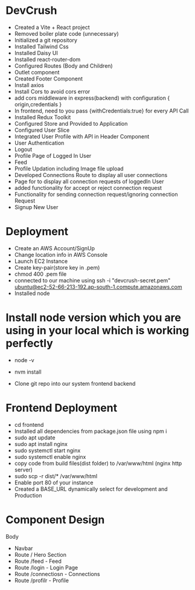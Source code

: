 # DevCrush

- Created a Vite + React project
- Removed boiler plate code (unnecessary)
- Initialized a git repository
- Installed Tailwind Css
- Installed Daisy UI
- Installed react-router-dom
- Configured Routes (Body and Children)
- Outlet component
- Created Footer Component
- Install axios
- Install Cors to avoid cors error
- add cors middleware in express(backend) with configuration
  {
  origin,credentials
  }
- In frontend, need to you pass {withCredentials:true} for every API Call
- Installed Redux Toolkit
- Configured Store and Provided to Application
- Configured User Slice
- Integrated User Profile with API in Header Component
- User Authentication
- Logout
- Profile Page of Logged In User
- Feed
- Profile Updation including Image file upload
- Developed Connections Route to display all user connections
- Page for to display all connection requests of loggedIn User
- added functionality for accept or reject connection request
- Functionality for sending connection request/ignoring connection Request
- Signup New User

# Deployment

- Create an AWS Account/SignUp
- Change location info in AWS Console
- Launch EC2 Instance
- Create key-pair(store key in .pem)
- chmod 400 .pem file
- connected to our machine using
  ssh -i "devcrush-secret.pem" ubuntu@ec2-52-66-213-192.ap-south-1.compute.amazonaws.com
- Installed node

# Install node version which you are using in your local which is working perfectly

- node -v
- nvm install <version>

- Clone git repo into our system
  frontend
  backend

# Frontend Deployment

- cd frontend
- Installed all dependencies from package.json file using npm i
- sudo apt update
- sudo apt install nginx
- sudo systemctl start nginx
- sudo systemctl enable nginx
- copy code from build files(dist folder) to /var/www/html (nginx http server)
- sudo scp -r dist/\* /var/www/html
- Enable port 80 of your instance
- Created a BASE_URL dynamically select for development and Production

# Component Design

Body

- Navbar
- Route / Hero Section
- Route /feed - Feed
- Route /login - Login Page
- Route /connectiosn - Connections
- Route /profilr - Profile
